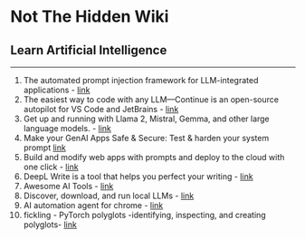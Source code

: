 # Not The Hidden Wiki

## Learn Artificial Intelligence
-----

1. The automated prompt injection framework for LLM-integrated applications - [link](https://github.com/LLMSecurity/HouYi)
2. The easiest way to code with any LLM—Continue is an open-source autopilot for VS Code and JetBrains - [link](https://github.com/continuedev/continue)
3. Get up and running with Llama 2, Mistral, Gemma, and other large language models. - [link](https://github.com/ollama/ollama)
4. Make your GenAI Apps Safe & Secure: Test & harden your system prompt [link](https://github.com/prompt-security/ps-fuzz)
5. Build and modify web apps with prompts and deploy to the cloud with one click - [link](https://www.getlazy.ai/)
6. DeepL Write is a tool that helps you perfect your writing - [link](https://write.deepl.com/)
7. Awesome AI Tools - [link](https://github.com/mahseema/awesome-ai-tools)
8. Discover, download, and run local LLMs - [link](https://lmstudio.ai/)
9. AI automation agent for chrome - [link](https://harpa.ai/)
10. fickling - PyTorch polyglots -identifying, inspecting, and creating polyglots- [link](https://github.com/trailofbits/fickling?tab=readme-ov-file#pytorch-polyglots)
